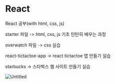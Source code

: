 

# React
React 공부(with html, css, js)


starter 파일 -> html, css, js 기초 탄탄히 배우는 과정

overwatch 파일 -> css 실습 

react-tictactoe-app -> react tictactoe 앱 만들기 실습 

starbucks -> 스타벅스 웹 사이트 만들기 실습 


![Untitled](https://github.com/les0498/React/assets/92281453/e1699207-e6d2-4f9b-96b8-445cc1b03d92)

